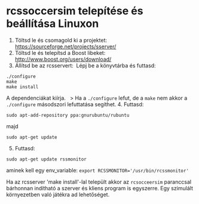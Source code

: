 # rcssoccersim telepítése és beállítása Linuxon
1. Töltsd le és csomagold ki a projektet: 
    https://sourceforge.net/projects/sserver/
2. Töltsd le és telepítsd a Boost libeket: 
    http://www.boost.org/users/download/
3. Állítsd be az rcsservert:  
  Lépj be a könyvtárba és futtasd:
  ```
  ./configure  
  make  
  make install  
  ``` 
  A dependenciákat kiírja.  
  > Ha a `./configure` lefut, de a `make` nem akkor a `./configure` másodszori lefuttatása segíthet.
4. Futtasd:

  ``` 
  sudo apt-add-repository ppa:gnurubuntu/rubuntu   
  ``` 
  majd  
  ``` 
  sudo apt-get update  
  ```
5. Futtasd:
```
sudo apt-get update rssmonitor
```
aminek kell egy env_variable: `export RCSSMONITOR='/usr/bin/rcssmonitor'`

Ha az rcsserver 'make install'-lal települt akkor az `rcsocceersim` paranccsal bárhonnan indítható a szerver és kliens program is egyszerre.
Egy szimulált környezetben való játékra ad lehetőséget.
